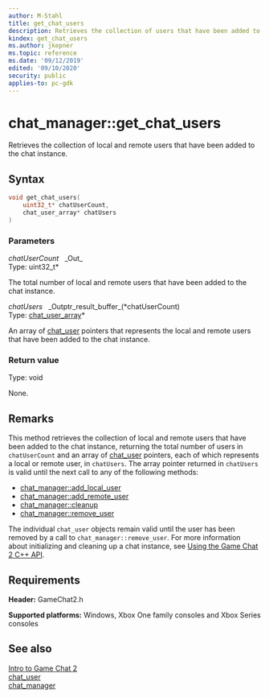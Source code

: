 ```yaml
---
author: M-Stahl
title: get_chat_users
description: Retrieves the collection of users that have been added to the chat instance.
kindex: get_chat_users
ms.author: jkepner
ms.topic: reference
ms.date: '09/12/2019'
edited: '09/10/2020'
security: public
applies-to: pc-gdk
---
```


# chat_manager::get_chat_users
  
Retrieves the collection of local and remote users that have been added to the chat instance.  
  
<a id="syntaxSection"></a>
  
## Syntax
  
```cpp
void get_chat_users(  
    uint32_t* chatUserCount,  
    chat_user_array* chatUsers  
)  
```  
  
<a id="syntaxSection"></a>
  
### Parameters
  
*chatUserCount* &nbsp;&nbsp;\_Out\_  
Type: uint32_t\*  
  
The total number of local and remote users that have been added to the chat instance.  
  
*chatUsers* &nbsp;&nbsp;\_Outptr\_result\_buffer\_(\*chatUserCount)  
Type: [chat_user_array](../../chat_user/chat_user.md#chat_user_array)\*  
  
An array of [chat_user](../../chat_user/chat_user.md) pointers that represents the local and remote users that have been added to the chat instance.  
  
<a id="retvalSection"></a>
  
### Return value
  
Type: void  
  
None.  
  
<a id="remarksSection"></a>
  
## Remarks  
  
This method retrieves the collection of local and remote users that have been added to the chat instance, returning the total number of users in `chatUserCount` and an array of [chat_user](../../chat_user/chat_user.md) pointers, each of which represents a local or remote user, in `chatUsers`. The array pointer returned in `chatUsers` is valid until the next call to any of the following methods:
  
- [chat_manager::add_local_user](chat_manager_add_local_user.md)  
- [chat_manager::add_remote_user](chat_manager_add_remote_user.md)  
- [chat_manager::cleanup](chat_manager_cleanup.md)  
- [chat_manager::remove_user](chat_manager_remove_user.md)  
  
The individual `chat_user` objects remain valid until the user has been removed by a call to `chat_manager::remove_user`. For more information about initializing and cleaning up a chat instance, see [Using the Game Chat 2 C++ API](../../../../../../chat/overviews/game-chat2/using-game-chat-2.md).  
  
<a id="requirementsSection"></a>
  
## Requirements
  
**Header:** GameChat2.h  
  
**Supported platforms:** Windows, Xbox One family consoles and Xbox Series consoles  
  
<a id="seealsoSection"></a>
  
## See also
  
[Intro to Game Chat 2](../../../../../../chat/overviews/game-chat2/game-chat-2-intro.md)  
[chat_user](../../chat_user/chat_user.md)  
[chat_manager](../chat_manager.md)  
  